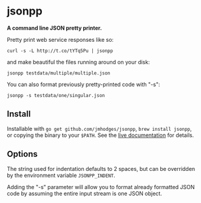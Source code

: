 jsonpp
======

**A command line JSON pretty printer.**

Pretty print web service responses like so:

    curl -s -L http://t.co/tYTq5Pu | jsonpp

and make beautiful the files running around on your disk:

    jsonpp testdata/multiple/multiple.json

You can also format previously pretty-printed code with "-s":

    jsonpp -s testdata/one/singular.json

Install
-------

Installable with `go get github.com/jmhodges/jsonpp`, `brew install jsonpp`,
or copying the binary to your `$PATH`. See the [live
documentation](http://jmhodges.github.com/jsonpp/) for details.

Options
-------

The string used for indentation defaults to 2 spaces, but can be overridden
by the environment variable `JSONPP_INDENT`.

Adding the "-s" parameter will allow you to format already formatted JSON code by assuming the entire input stream is one JSON object.
